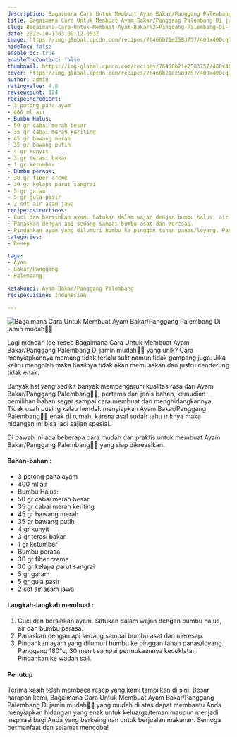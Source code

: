 ```yaml
---
description: Bagaimana Cara Untuk Membuat Ayam Bakar/Panggang Palembang Di jamin mudah"
title: Bagaimana Cara Untuk Membuat Ayam Bakar/Panggang Palembang Di jamin mudah
slug: Bagaimana-Cara-Untuk-Membuat-Ayam-Bakar%2FPanggang-Palembang-Di-jamin-mudah
date: 2022-10-1T03:09:12.063Z
image: https://img-global.cpcdn.com/recipes/76466b21e2583757/400x400cq70/photo.jpg
hideToc: false
enableToc: true
enableTocContent: false
thumbnail: https://img-global.cpcdn.com/recipes/76466b21e2583757/400x400cq70/photo.jpg
cover: https://img-global.cpcdn.com/recipes/76466b21e2583757/400x400cq70/photo.jpg
author: admin
ratingvalue: 4.8
reviewcount: 124
recipeingredient:
- 3 potong paha ayam
- 400 ml air
- Bumbu Halus:
- 50 gr cabai merah besar
- 35 gr cabai merah keriting
- 45 gr bawang merah
- 35 gr bawang putih
- 4 gr kunyit
- 3 gr terasi bakar
- 1 gr ketumbar
- Bumbu perasa:
- 30 gr fiber creme
- 30 gr kelapa parut sangrai
- 5 gr garam
- 5 gr gula pasir
- 2 sdt air asam jawa
recipeinstructions:
- Cuci dan bersihkan ayam. Satukan dalam wajan dengan bumbu halus, air dan bumbu perasa.
- Panaskan dengan api sedang sampai bumbu asat dan meresap.
- Pindahkan ayam yang dilumuri bumbu ke pinggan tahan panas/loyang. Panggang 180°c, 30 menit sampai permukaannya kecoklatan. Pindahkan ke wadah saji.
categories:
- Resep

tags:
- Ayam
- Bakar/Panggang
- Palembang

katakunci: Ayam Bakar/Panggang Palembang
recipecuisine: Indonesian

---
```


![Bagaimana Cara Untuk Membuat Ayam Bakar/Panggang Palembang Di jamin mudah👩‍🍳](https://img-global.cpcdn.com/recipes/76466b21e2583757/400x400cq70/photo.jpg)

Lagi mencari ide resep Bagaimana Cara Untuk Membuat Ayam Bakar/Panggang Palembang Di jamin mudah👩‍🍳 yang unik? Cara menyiapkannya memang tidak terlalu sulit namun tidak gampang juga. Jika keliru mengolah maka hasilnya tidak akan memuaskan dan justru cenderung tidak enak.

Banyak hal yang sedikit banyak mempengaruhi kualitas rasa dari Ayam Bakar/Panggang Palembang👩‍🍳, pertama dari jenis bahan, kemudian pemilihan bahan segar sampai cara membuat dan menghidangkannya. Tidak usah pusing kalau hendak menyiapkan Ayam Bakar/Panggang Palembang👩‍🍳 enak di rumah, karena asal sudah tahu triknya maka hidangan ini bisa jadi sajian spesial.

Di bawah ini ada beberapa cara mudah dan praktis untuk membuat Ayam Bakar/Panggang Palembang👩‍🍳 yang siap dikreasikan.

<!--inarticleads1-->

#### Bahan-bahan :

- 3 potong paha ayam
- 400 ml air
- Bumbu Halus:
- 50 gr cabai merah besar
- 35 gr cabai merah keriting
- 45 gr bawang merah
- 35 gr bawang putih
- 4 gr kunyit
- 3 gr terasi bakar
- 1 gr ketumbar
- Bumbu perasa:
- 30 gr fiber creme
- 30 gr kelapa parut sangrai
- 5 gr garam
- 5 gr gula pasir
- 2 sdt air asam jawa

<!--inarticleads2-->

#### Langkah-langkah membuat :

1. Cuci dan bersihkan ayam. Satukan dalam wajan dengan bumbu halus, air dan bumbu perasa.
1. Panaskan dengan api sedang sampai bumbu asat dan meresap.
1. Pindahkan ayam yang dilumuri bumbu ke pinggan tahan panas/loyang. Panggang 180°c, 30 menit sampai permukaannya kecoklatan. Pindahkan ke wadah saji.

#### Penutup

Terima kasih telah membaca resep yang kami tampilkan di sini. Besar harapan kami, Bagaimana Cara Untuk Membuat Ayam Bakar/Panggang Palembang Di jamin mudah👩‍🍳 yang mudah di atas dapat membantu Anda menyiapkan hidangan yang enak untuk keluarga/teman maupun menjadi inspirasi bagi Anda yang berkeinginan untuk berjualan makanan. Semoga bermanfaat dan selamat mencoba!
